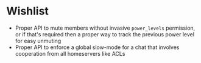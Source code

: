 # Wishlist

*   Proper API to mute members without invasive `power_levels` permission, or if
    that's required then a proper way to track the previous power level for
    easy unmuting
*   Proper API to enforce a global slow-mode for a chat that involves
    cooperation from all homeservers like ACLs
